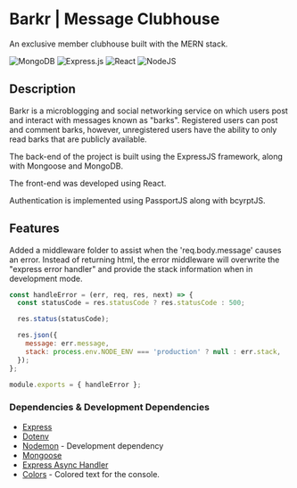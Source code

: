 # Barkr | Message Clubhouse

An exclusive member clubhouse built with the MERN stack.

![MongoDB](https://img.shields.io/badge/MongoDB-%234ea94b.svg?style=for-the-badge&logo=mongodb&logoColor=white) ![Express.js](https://img.shields.io/badge/express.js-%23404d59.svg?style=for-the-badge&logo=express&logoColor=%2361DAFB) ![React](https://img.shields.io/badge/react-%2320232a.svg?style=for-the-badge&logo=react&logoColor=%2361DAFB) ![NodeJS](https://img.shields.io/badge/node.js-6DA55F?style=for-the-badge&logo=node.js&logoColor=white)

## Description

Barkr is a microblogging and social networking service on which users post and interact with messages known as "barks". Registered users can post and comment barks, however, unregistered users have the ability to only read barks that are publicly available.

The back-end of the project is built using the ExpressJS framework, along with Mongoose and MongoDB.

The front-end was developed using React.

Authentication is implemented using PassportJS along with bcyrptJS.

## Features

Added a middleware folder to assist when the 'req.body.message' causes an error. Instead of returning html, the error middleware will overwrite the "express error handler" and provide the stack information when in development mode.

```js
const handleError = (err, req, res, next) => {
  const statusCode = res.statusCode ? res.statusCode : 500;

  res.status(statusCode);

  res.json({
    message: err.message,
    stack: process.env.NODE_ENV === 'production' ? null : err.stack,
  });
};

module.exports = { handleError };
```

### Dependencies & Development Dependencies

- [Express](https://expressjs.com/)
- [Dotenv](https://www.npmjs.com/package/dotenv)
- [Nodemon](https://nodemon.io/) - Development dependency
- [Mongoose](https://mongoosejs.com/)
- [Express Async Handler](https://github.com/Abazhenov/express-async-handler)
- [Colors](https://www.npmjs.com/package/colors) - Colored text for the console.
